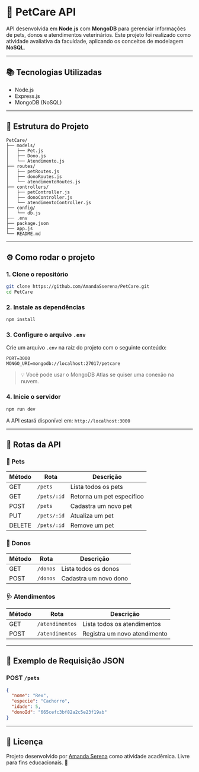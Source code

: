 # 🐾 PetCare API

API desenvolvida em **Node.js** com **MongoDB** para gerenciar informações de pets, donos e atendimentos veterinários. Este projeto foi realizado como atividade avaliativa da faculdade, aplicando os conceitos de modelagem **NoSQL**.

---

## 📚 Tecnologias Utilizadas

* Node.js
* Express.js
* MongoDB (NoSQL)

---

## 📁 Estrutura do Projeto

```
PetCare/
├── models/
│   ├── Pet.js
│   ├── Dono.js
│   └── Atendimento.js
├── routes/
│   ├── petRoutes.js
│   ├── donoRoutes.js
│   └── atendimentoRoutes.js
├── controllers/
│   ├── petController.js
│   ├── donoController.js
│   └── atendimentoController.js
├── config/
│   └── db.js
├── .env
├── package.json
├── app.js
└── README.md
```

---

## ⚙️ Como rodar o projeto

### 1. Clone o repositório

```bash
git clone https://github.com/AmandaSserena/PetCare.git
cd PetCare
```

### 2. Instale as dependências

```bash
npm install
```

### 3. Configure o arquivo `.env`

Crie um arquivo `.env` na raiz do projeto com o seguinte conteúdo:

```env
PORT=3000
MONGO_URI=mongodb://localhost:27017/petcare
```

> 💡 Você pode usar o MongoDB Atlas se quiser uma conexão na nuvem.

### 4. Inicie o servidor

```bash
npm run dev
```

A API estará disponível em: `http://localhost:3000`

---

## 📌 Rotas da API

### 🐶 Pets

| Método | Rota        | Descrição                 |
| ------ | ----------- | ------------------------- |
| GET    | `/pets`     | Lista todos os pets       |
| GET    | `/pets/:id` | Retorna um pet específico |
| POST   | `/pets`     | Cadastra um novo pet      |
| PUT    | `/pets/:id` | Atualiza um pet           |
| DELETE | `/pets/:id` | Remove um pet             |

### 👤 Donos

| Método | Rota     | Descrição             |
| ------ | -------- | --------------------- |
| GET    | `/donos` | Lista todos os donos  |
| POST   | `/donos` | Cadastra um novo dono |

### 🩺 Atendimentos

| Método | Rota            | Descrição                    |
| ------ | --------------- | ---------------------------- |
| GET    | `/atendimentos` | Lista todos os atendimentos  |
| POST   | `/atendimentos` | Registra um novo atendimento |

---

## 🧪 Exemplo de Requisição JSON

### POST `/pets`

```json
{
  "nome": "Rex",
  "especie": "Cachorro",
  "idade": 5,
  "donoId": "665cefc3bf82a2c5e23f19ab"
}
```

---

## 📄 Licença

Projeto desenvolvido por [Amanda Serena](https://github.com/AmandaSserena) como atividade acadêmica. Livre para fins educacionais. 💜

